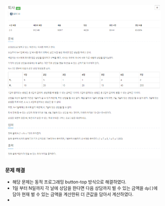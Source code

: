 ![img.png](../image/퇴사.png)

### 문제 해결
- 해당 문제는 동적 프로그래밍 button-top 방식으로 해결하였다.
- 1일 부터 N일까지 각 날에 상담을 한다면 다음 상담까지 벌 수 있는 금액을 `dp[]`에 담아 현재 벌 수 있는 금액을 계산한뒤 더 큰값을 담아서 계산하였다.
- 
